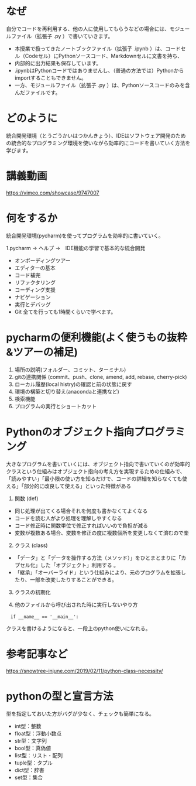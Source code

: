 # なぜ
自分でコードを再利用する、他の人に使用してもらうなどの場合には、モジュールファイル（拡張子 .py ）で書いていきます。

- 本授業で扱ってきたノートブックファイル（拡張子 .ipynb ）は、コードセル（Codeセル）にPythonソースコード、Markdownセルに文書を持ち、
- 内部的に出力結果も保存しています。 
- .ipynbはPythonコードではありませんし、（普通の方法では）Pythonからimportすることもできません。
- 一方、モジュールファイル（拡張子 .py ）は、Pythonソースコードのみを含んだファイルです。

# どのように
統合開発環境（とうごうかいはつかんきょう）、IDEはソフトウェア開発のための統合的なプログラミング環境を使いながら効率的にコードを書いていく方法を学びます。

# 講義動画
https://vimeo.com/showcase/9747007

# 何をするか
統合開発環境(pycharm)を使ってプログラムを効率的に書いていく。

1.pycharm → ヘルプ →　IDE機能の学習で基本的な統合開発
- オンボーディングツアー
- エディターの基本
- コード補完
- リファクタリング
- コーディング支援
- ナビゲーション
- 実行とデバッグ
- Git
全てを行っても1時間くらいで学べます。

# pycharmの便利機能(よく使うもの抜粋&ツアーの補足)
1. 場所の説明(フォルダー、コミット、ターミナル)
2. gitの連携関係 (commit、push、clone, amend, add, rebase, cherry-pick)
3. ローカル履歴(local histry)の確認と前の状態に戻す
4. 環境の構築と切り替え(anacondaと連携など)
5. 検索機能
6. プログラムの実行とショートカット 

# Pythonのオブジェクト指向プログラミング
大きなプログラムを書いていくには、オブジェクト指向で書いていくのが効率的
クラスという仕組みはオブジェクト指向の考え方を実現するための仕組みで、「読みやすい」「最小限の使い方を知るだけで、コードの詳細を知らなくても使える」「部分的に改良して使える」といった特徴がある
1. 関数 (def)
- 同じ処理が出てくる場合それを何度も書かなくてよくなる
- コードを読む人がより処理を理解しやすくなる
- コード修正時に関数単位で修正すればいいので負担が減る
- 変数が複数ある場合、変数を修正の度に複数個所を変更しなくて済むので楽

2. クラス (class)
- 「データ」と「データを操作する方法（メソッド）」をひとまとまりに「カプセル化」した「オブジェクト」利用する 。
- 「継承」「オーバーライド」という仕組みにより、元のプログラムを拡張したり、一部を改変したりすることができる。

3. クラスの初期化


4. 他のファイルから呼び出された時に実行しないやり方

`　if __name__ == '__main__':`

クラスを書けるようになると、一段上のpython使いになれる。

# 参考記事など
https://snowtree-injune.com/2019/02/11/python-class-necessity/


# pythonの型と宣言方法
型を指定しておいた方がバグが少なく、チェックも簡単になる。
- int型：整数
- float型：浮動小数点
- str型：文字列
- bool型：真偽値
- list型：リスト・配列
- tuple型：タプル
- dict型：辞書
- set型：集合
